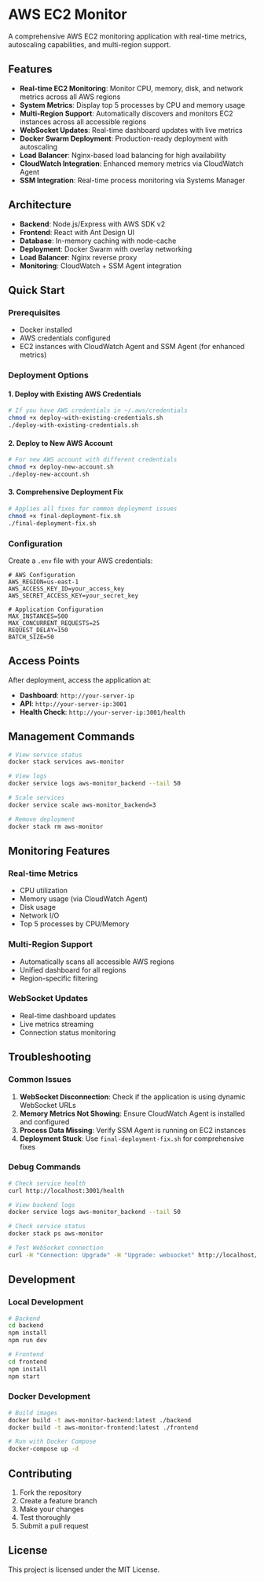 # AWS EC2 Monitor

A comprehensive AWS EC2 monitoring application with real-time metrics, autoscaling capabilities, and multi-region support.

## Features

- **Real-time EC2 Monitoring**: Monitor CPU, memory, disk, and network metrics across all AWS regions
- **System Metrics**: Display top 5 processes by CPU and memory usage
- **Multi-Region Support**: Automatically discovers and monitors EC2 instances across all accessible regions
- **WebSocket Updates**: Real-time dashboard updates with live metrics
- **Docker Swarm Deployment**: Production-ready deployment with autoscaling
- **Load Balancer**: Nginx-based load balancing for high availability
- **CloudWatch Integration**: Enhanced memory metrics via CloudWatch Agent
- **SSM Integration**: Real-time process monitoring via Systems Manager

## Architecture

- **Backend**: Node.js/Express with AWS SDK v2
- **Frontend**: React with Ant Design UI
- **Database**: In-memory caching with node-cache
- **Deployment**: Docker Swarm with overlay networking
- **Load Balancer**: Nginx reverse proxy
- **Monitoring**: CloudWatch + SSM Agent integration

## Quick Start

### Prerequisites

- Docker installed
- AWS credentials configured
- EC2 instances with CloudWatch Agent and SSM Agent (for enhanced metrics)

### Deployment Options

#### 1. Deploy with Existing AWS Credentials

```bash
# If you have AWS credentials in ~/.aws/credentials
chmod +x deploy-with-existing-credentials.sh
./deploy-with-existing-credentials.sh
```

#### 2. Deploy to New AWS Account

```bash
# For new AWS account with different credentials
chmod +x deploy-new-account.sh
./deploy-new-account.sh
```

#### 3. Comprehensive Deployment Fix

```bash
# Applies all fixes for common deployment issues
chmod +x final-deployment-fix.sh
./final-deployment-fix.sh
```

### Configuration

Create a `.env` file with your AWS credentials:

```env
# AWS Configuration
AWS_REGION=us-east-1
AWS_ACCESS_KEY_ID=your_access_key
AWS_SECRET_ACCESS_KEY=your_secret_key

# Application Configuration
MAX_INSTANCES=500
MAX_CONCURRENT_REQUESTS=25
REQUEST_DELAY=150
BATCH_SIZE=50
```

## Access Points

After deployment, access the application at:

- **Dashboard**: `http://your-server-ip`
- **API**: `http://your-server-ip:3001`
- **Health Check**: `http://your-server-ip:3001/health`

## Management Commands

```bash
# View service status
docker stack services aws-monitor

# View logs
docker service logs aws-monitor_backend --tail 50

# Scale services
docker service scale aws-monitor_backend=3

# Remove deployment
docker stack rm aws-monitor
```

## Monitoring Features

### Real-time Metrics
- CPU utilization
- Memory usage (via CloudWatch Agent)
- Disk usage
- Network I/O
- Top 5 processes by CPU/Memory

### Multi-Region Support
- Automatically scans all accessible AWS regions
- Unified dashboard for all regions
- Region-specific filtering

### WebSocket Updates
- Real-time dashboard updates
- Live metrics streaming
- Connection status monitoring

## Troubleshooting

### Common Issues

1. **WebSocket Disconnection**: Check if the application is using dynamic WebSocket URLs
2. **Memory Metrics Not Showing**: Ensure CloudWatch Agent is installed and configured
3. **Process Data Missing**: Verify SSM Agent is running on EC2 instances
4. **Deployment Stuck**: Use `final-deployment-fix.sh` for comprehensive fixes

### Debug Commands

```bash
# Check service health
curl http://localhost:3001/health

# View backend logs
docker service logs aws-monitor_backend --tail 50

# Check service status
docker stack ps aws-monitor

# Test WebSocket connection
curl -H "Connection: Upgrade" -H "Upgrade: websocket" http://localhost/ws
```

## Development

### Local Development

```bash
# Backend
cd backend
npm install
npm run dev

# Frontend
cd frontend
npm install
npm start
```

### Docker Development

```bash
# Build images
docker build -t aws-monitor-backend:latest ./backend
docker build -t aws-monitor-frontend:latest ./frontend

# Run with Docker Compose
docker-compose up -d
```

## Contributing

1. Fork the repository
2. Create a feature branch
3. Make your changes
4. Test thoroughly
5. Submit a pull request

## License

This project is licensed under the MIT License.